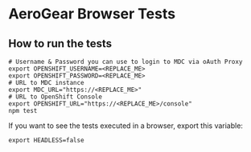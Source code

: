 # AeroGear Browser Tests


## How to run the tests

```
# Username & Password you can use to login to MDC via oAuth Proxy
export OPENSHIFT_USERNAME=<REPLACE_ME>
export OPENSHIFT_PASSWORD=<REPLACE_ME>
# URL to MDC instance
export MDC_URL="https://<REPLACE_ME>"
# URL to OpenShift Console
export OPENSHIFT_URL="https://<REPLACE_ME>/console"
npm test
```

If you want to see the tests executed in a browser, export this variable:
```
export HEADLESS=false
```
